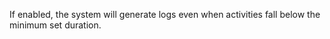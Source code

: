 If enabled, the system will generate logs even when activities fall below the minimum set duration.
